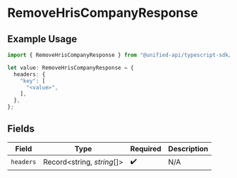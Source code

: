 # RemoveHrisCompanyResponse

## Example Usage

```typescript
import { RemoveHrisCompanyResponse } from "@unified-api/typescript-sdk/sdk/models/operations";

let value: RemoveHrisCompanyResponse = {
  headers: {
    "key": [
      "<value>",
    ],
  },
};
```

## Fields

| Field                      | Type                       | Required                   | Description                |
| -------------------------- | -------------------------- | -------------------------- | -------------------------- |
| `headers`                  | Record<string, *string*[]> | :heavy_check_mark:         | N/A                        |
